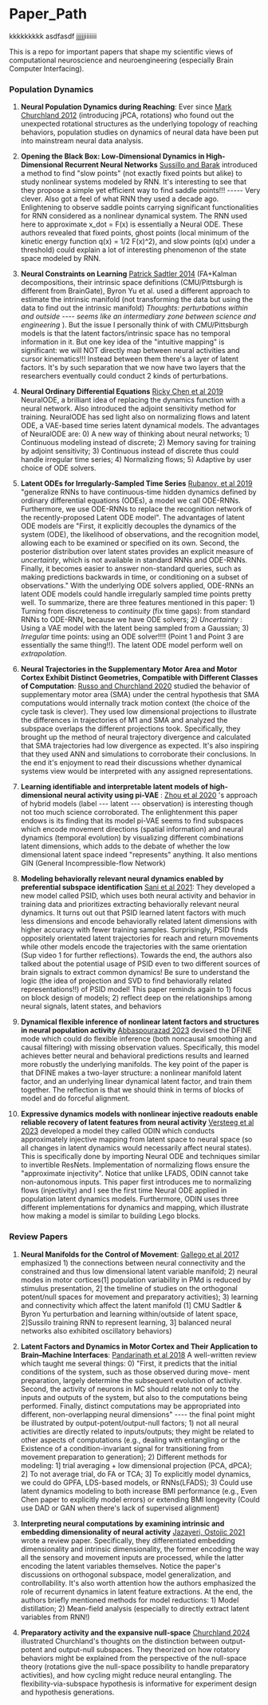 # Paper_Path
kkkkkkkkk
asdfasdf jjjjjiiiiiii

This is a repo for important papers that shape my scientific views of computational neuroscience and neuroengineering (especially Brain Computer Interfacing).


### Population Dynamics
1) __Neural Population Dynamics during Reaching__: Ever since [Mark Churchland 2012](https://www.nature.com/articles/nature11129) (introducing jPCA, rotations) who found out the unexpected rotational structures as the underlying topology of reaching behaviors, population studies on dynamics of neural data have been put into mainstream neural data analysis.

2) __Opening the Black Box: Low-Dimensional Dynamics in High-Dimensional Recurrent Neural Networks__ [Sussillo and Barak](https://pubmed.ncbi.nlm.nih.gov/23272922/) introduced a method to find "slow points" (not exactly fixed points but alike) to study nonlinear systems modeled by RNN. It's interesting to see that they propose a simple yet efficient way to find saddle points!!! ----- Very clever. Also got a feel of what RNN they used a decade ago. Enlightening to observe saddle points carrying significant functionalities for RNN considered as a nonlinear dynamical system. The RNN used here to approximate x_dot = F(x) is essentially a Neural ODE. These authors revealed that fixed points, ghost points (local minimum of the kinetic energy function q(x) = 1/2 F(x)^2), and slow points (q(x) under a threshold) could explain a lot of interesting phenomenon of the state space modeled by RNN. 

3) __Neural Constraints on Learning__  [Patrick Sadtler 2014](https://www.nature.com/articles/nature13665) (FA+Kalman decompositions, their intrinsic space definitions (CMU/Pittsburgh is different from BrainGate), Byron Yu et al. used a different approach to estimate the intrinsic manifold (not transforming the data but using the data to find out the intrinsic manifold) _Thoughts: perturbations within and outside ---- seems like an intermediary zone between science and engineering_ ). But the issue I personally think of with CMU/Pittsburgh models is that the latent factors/intrinsic space has no temporal information in it. But one key idea of the "intuitive mapping" is significant: we will NOT directly map between neural activities and cursor kinematics!!! Instead between them there's a layer of latent factors. It's by such separation that we now have two layers that the researchers eventually could conduct 2 kinds of perturbations.

4) __Neural Ordinary Differential Equations__ [Ricky Chen et al 2019](https://arxiv.org/abs/1806.07366) NeuralODE, a brilliant idea of replacing the dynamics function with a neural network. Also introduced the adjoint sensitivity method for training. NeuralODE has sed light also on normalizing flows and latent ODE, a VAE-based time series latent dynamical models. The advantages of NeuralODE are: 0) A new way of thinking about neural networks; 1) Continuous modeling instead of discrete; 2) Memory saving for training by adjoint sensitivity; 3) Continuous instead of discrete thus could handle irregular time series; 4) Normalizing flows; 5) Adaptive by user choice of ODE solvers.

5) __Latent ODEs for Irregularly-Sampled Time Series__ [Rubanov, et al 2019](https://arxiv.org/abs/1907.03907) "generalize RNNs to have continuous-time hidden dynamics defined by ordinary differential equations (ODEs), a model we call ODE-RNNs. Furthermore, we use ODE-RNNs to replace the recognition network of the recently-proposed Latent ODE model". The advantages of latent ODE models are "First, it explicitly decouples the dynamics of the system (ODE), the likelihood of observations, and the recognition model, allowing each to be examined or specified on its own. Second, the posterior distribution over latent states provides an explicit measure of _uncertainty_, which is not available in standard RNNs and ODE-RNNs. Finally, it becomes easier to answer non-standard queries, such as making predictions backwards in time, or conditioning on a subset of observations." With the underlying ODE solvers applied, ODE-RNNs an latent ODE models could handle irregularly sampled time points pretty well. To summarize, there are three features mentioned in this paper: 1) Turning from discreteness to _continuity_ (fix time gaps): from standard RNNs to ODE-RNN, because we have ODE solvers; 2) _Uncertainty_ : Using a VAE model with the latent being sampled from a Gaussian; 3) _Irregular_ time points: using an ODE solver!!!! (Point 1 and Point 3 are essentially the same thing!!). The latent ODE model perform well on _extrapolation_. 

6) __Neural Trajectories in the Supplementary Motor Area and Motor Cortex Exhibit Distinct Geometries, Compatible with Different Classes of Computation__: 
[Russo and Churchland 2020](https://www.sciencedirect.com/science/article/pii/S0896627320303664) studied the behavior of supplementary motor area (SMA) under the central hypothesis that SMA computations would internally track motion context (the choice of the cycle task is clever). They used low dimensional projections to illustrate the differences in trajectories of M1 and SMA and analyzed the subspace overlaps the different projections took. Specifically, they brought up the method of neural trajectory divergence and calculated that SMA trajectories had low divergence as expected. It's also inspiring that they used ANN and simulations to corroborate their conclusions. In the end it's enjoyment to read their discussions whether dynamical systems view would be interpreted with any assigned representations.

7) __Learning identifiable and interpretable latent models of high-dimensional neural activity using pi-VAE__ : [Zhou et al 2020](https://arxiv.org/abs/2011.04798) 's approach of hybrid models (label --- latent --- observation) is interesting though not too much science corroborated. The enlightenment this paper endows is its finding that its model pi-VAE seems to find subspaces which encode movement directions (spatial information) and neural dynamics (temporal evolution) by visualizing different combinations latent dimensions, which adds to the debate of whether the low dimensional latent space indeed "represents" anything. It also mentions GIN (General Incompressible-flow Network)

8) __Modeling behaviorally relevant neural dynamics enabled by preferential subspace identification__ [Sani et al 2021](https://www.nature.com/articles/s41593-020-00733-0): They developed a new model called PSID, which uses both neural activity and behavior in training data and prioritizes extracting behaviorally relevant neural dynamics. It turns out out that PSID learned latent factors with much less dimensions and encode behaviorally related latent dimensions with higher accuracy with fewer training samples. Surprisingly, PSID finds oppositely orientated latent trajectories for reach and return movements while other models encode the trajectories with the same orientation (Sup video 1 for further reflections). Towards the end, the authors also talked about the potential usage of PSID even to two different sources of brain signals to extract common dynamics! Be sure to understand the logic (the idea of projection and SVD to find behaviorally related representations!!) of PSID model! This paper reminds again to 1) focus on block design of models; 2) reflect deep on the relationships among neural signals, latent states, and behaviors

9) __Dynamical flexible inference of nonlinear latent factors and structures in neural population activity__ [Abbaspourazad 2023](https://www.nature.com/articles/s41551-023-01106-1) devised the DFINE mode which could do flexible inference (both noncausal smoothing and causal filtering) with missing observation values. Specifically, this model achieves better neural and behavioral predictions results and learned more robustly the underlying manifolds. The key point of the paper is that DFINE makes a two-layer structure: a nonlinear manifold latent factor, and an underlying linear dynamical latent factor, and train them together. The reflection is that we should think in terms of blocks of model and do forceful alignment.

10) __Expressive dynamics models with nonlinear injective readouts enable reliable recovery of latent features from neural activity__ [Versteeg et al 2023](https://pubmed.ncbi.nlm.nih.gov/37744459/#:~:text=Expressive%20dynamics%20models%20with%20nonlinear,latent%20features%20from%20neural%20activity) developed a model they called ODIN which conducts approximately injective mapping from latent space to neural space (so all changes in latent dynamics would necessarily affect neural states). This is specifically done by importing Neural ODE and techniques similar to invertible ResNets. Implementation of normalizing flows ensure the "approximate injectivity". Notice that unlike LFADS, ODIN cannot take non-autonomous inputs. This paper first introduces me to normalizing flows (injectivity) and I see the first time Neural ODE applied in population latent dynamics models. Furthermore, ODIN uses three different implementations for dynamics and mapping, which illustrate how making a model is similar to building Lego blocks.



### Review Papers
1) __Neural Manifolds for the Control of Movement__: [Gallego et al 2017](https://pubmed.ncbi.nlm.nih.gov/28595054/) emphasized 1) the connections between neural connectivity and the constrained and thus low dimensional latent variable manifold; 2) neural modes in motor cortices(1] population variability in PMd is reduced by stimulus presentation, 2] the timeline of studies on the orthogonal potent/null spaces for movement and preparatory activities); 3) learning and connectivity which affect the latent manifold (1] CMU Sadtler & Byron Yu perturbation and learning within/outside of latent space, 2]Sussilo training RNN to represent learning, 3] balanced neural networks also exhibited oscillatory behaviors)

2) __Latent Factors and Dynamics in Motor Cortex and Their Application to Brain–Machine Interfaces__: 
[Pandarinath et al 2018](https://www.jneurosci.org/content/38/44/9390) A well-written review which taught me several things: 0) "First, it predicts that the initial conditions of the system, such as those observed during move- ment preparation, largely determine the subsequent evolution of activity. Second, the activity of neurons in MC should relate not only to the inputs and outputs of the system, but also to the computations being performed. Finally, distinct computations may be appropriated into different, non-overlapping neural dimensions" ---- the final point might be illustrated by output-potent/output-null factors; 1) not all neural activities are directly related to inputs/outputs; they might be related to other aspects of computations (e.g., dealing with entangling or the Existence of a condition-invariant signal for transitioning from movement preparation to generation); 2) Different methods for modeling: 1] trial averaging + low dimensional projection (PCA, dPCA); 2] To not average trial, do FA or TCA; 3] To explicitly model dynamics, we could do GPFA, LDS-based models, or RNNs(LFADS); 3) Could use latent dynamics modeling to both increase BMI performance (e.g., Even Chen paper to explicitly model errors) or extending BMI longevity (Could use DAD or GAN when there's lack of supervised alignment)

3) __Interpreting neural computations by examining intrinsic and embedding dimensionality of neural activity__ [Jazayeri, Ostojic 2021](https://www.sciencedirect.com/science/article/pii/S0959438821000933) wrote a review paper. Specifically, they differentiated embedding dimensionality and intrinsic dimensionality, the former encoding the way all the sensory and movement inputs are processed, while the latter encoding the latent variables themselves. Notice the paper's discussions on orthogonal subspace, model generalization, and controllability. It's also worth attention how the authors emphasized the role of recurrent dynamics in latent feature extractions. At the end, the authors briefly mentioned methods for model reductions: 1) Model distillation; 2) Mean-field analysis (especially to directly extract latent variables from RNN!)

4) __Preparatory activity and the expansive null-space__ [Churchland 2024](https://www.nature.com/articles/s41583-024-00796-z) illustrated Churchland's thoughts on the distinction between output-potent and output-null subspaces. They theorized on how rotatory behaviors might be explained from the perspective of the null-space theory (rotations give the null-space possibility to handle preparatory activities), and how cycling might reduce neural entangling. The flexibility-via-subspace hypothesis is informative for experiment design and hypothesis generations.



